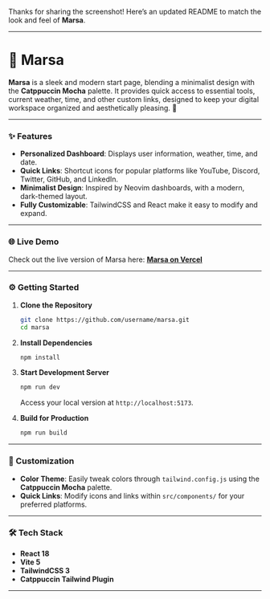 Thanks for sharing the screenshot! Here’s an updated README to match the look and feel of **Marsa**.

---

# 🌌 Marsa  

**Marsa** is a sleek and modern start page, blending a minimalist design with the **Catppuccin Mocha** palette. It provides quick access to essential tools, current weather, time, and other custom links, designed to keep your digital workspace organized and aesthetically pleasing. 🚀  


---

### ✨ Features  

- **Personalized Dashboard**: Displays user information, weather, time, and date.
- **Quick Links**: Shortcut icons for popular platforms like YouTube, Discord, Twitter, GitHub, and LinkedIn.
- **Minimalist Design**: Inspired by Neovim dashboards, with a modern, dark-themed layout.
- **Fully Customizable**: TailwindCSS and React make it easy to modify and expand.

---

### 🌐 Live Demo  

Check out the live version of Marsa here: **[Marsa on Vercel](https://masa-beta.vercel.app/)**  

---

### ⚙️ Getting Started  

1. **Clone the Repository**  
   ```bash
   git clone https://github.com/username/marsa.git
   cd marsa
   ```

2. **Install Dependencies**  
   ```bash
   npm install
   ```

3. **Start Development Server**  
   ```bash
   npm run dev
   ```  
   Access your local version at `http://localhost:5173`.

4. **Build for Production**  
   ```bash
   npm run build
   ```

---

### 🎨 Customization  

- **Color Theme**: Easily tweak colors through `tailwind.config.js` using the **Catppuccin Mocha** palette.
- **Quick Links**: Modify icons and links within `src/components/` for your preferred platforms.

---

### 🛠 Tech Stack  

- **React 18**  
- **Vite 5**  
- **TailwindCSS 3**  
- **Catppuccin Tailwind Plugin**  

---

  

